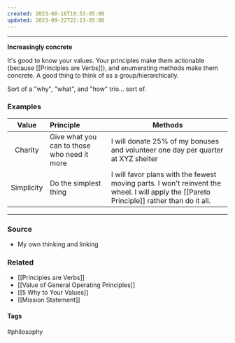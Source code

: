```yaml
---
created: 2023-08-16T19:53-05:00
updated: 2023-09-22T22:13-05:00
---
```

****

**Increasingly concrete**

It's good to know your values. Your principles make them actionable (because [[Principles are Verbs]]), and enumerating methods make them concrete. A good thing to think of as a group/hierarchically.  

Sort of a "why", "what", and "how" trio... sort of. 
### Examples

| Value | Principle | Methods |
| :-: | :-- | -- |
| Charity | Give what you can to those who need it more |  I will donate 25% of my bonuses and volunteer one day per quarter at XYZ shelter |
| Simplicity |  Do the simplest thing | I will favor plans with the fewest moving parts. I won't reinvent the wheel. I will apply the [[Pareto Principle]] rather than do it all. | 

---
### Source
- My own thinking and linking

### Related
- [[Principles are Verbs]]
- [[Value of General Operating Principles]]
- [[5 Why to Your Values]]
- [[Mission Statement]]

#### Tags
#philosophy 